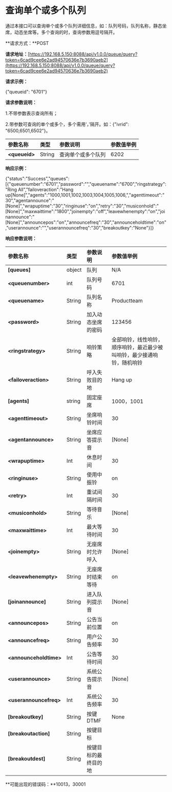 # 查询单个或多个队列

通过本接口可以查询单个或多个队列详细信息，如：队列号码，队列名称，静态坐席，动态坐席等。多个查询的时，查询参数用逗号隔开。

**请求方式：**POST

**请求地址：**[https://192.168.5.150:8088/api/v1.0.0/queue/query?token=6cad9cee6e2ad94570636e7b3690aeb2](https://192.168.5.150:8088/api/v1.0.0/queue/query?token=6cad9cee6e2ad94570636e7b3690aeb2)

**请求示例：**

{"queueid": "6701"}

**请求参数说明：**

1.不带参数表示查询所有；

2.带参数可查询的单个或多个，多个需用‘，’隔开。如：{"ivrid": "6500,6501,6502"}。

| 参数名称 | 类型 | 参数说明 | 参数值举例 |
| :--- | :--- | :--- | :--- |
| **&lt;queueid&gt;** | String | 查询单个或多个队列 | 6202 |

**响应示例：**

{"status":"Success","queues":\[{"queuenumber":"6701","password":"","queuename":"6700","ringstrategy":"Ring All","failoveraction":"Hang up\[None\]","agents":"1000,1001,1002,1003,1004,1005,1006,","agenttimeout":"30","agentannounce":"\[None\]","wrapuptime":"30","ringinuse":"on","retry":"30","musiconhold":"\[None\]","maxwaittime":"1800","joinempty":"off","leavewhenempty":"on","joinannounce":"\[None\]","announcepos":"on","announcefreq":"30","announceholdtime":"on","userannounce":"","userannouncefreq":"30","breakoutkey":"None"}\]}

**响应参数说明：**

| 参数名称 | 类型 | 参数说明 | 参数值举例 |
| :--- | :--- | :--- | :--- |
| **\[queues\]** | object | 队列 | N/A |
| **&lt;queuenumber&gt;** | int | 队列号码 | 6701 |
| **&lt;queuename&gt;** | String | 队列名称 | Productteam |
| **&lt;password&gt;** | String | 加入动态坐席的密码 | 123456 |
| **&lt;ringstrategy&gt;** | String | 响铃策略 | 全部响铃，线性响铃，顺序响铃，最近最少被叫响铃，最少接通响铃，随机响铃 |
| **&lt;failoveraction&gt;** | String | 呼入失败目的地 | Hang up |
| **\[agents\]** | string | 固定座席 | 1000，1001 |
| **&lt;agenttimeout&gt;** | String | 坐席响铃时间 | 30 |
| **&lt;agentannounce&gt;** | String | 坐席应答提示音 | \[None\] |
| **&lt;wrapuptime&gt;** | Int | 休息时间 | 30 |
| **&lt;ringinuse&gt;** | String | 使用中振铃 | on |
| **&lt;retry&gt;** | Int | 重试间隔时间 | 30 |
| **&lt;musiconhold&gt;** | String | 等待音乐 | \[None\] |
| **&lt;maxwaittime&gt;** | Int | 最大等待时间 | 30 |
| **&lt;joinempty&gt;** | String | 无座席时允许呼入 | \[None\] |
| **&lt;leavewhenempty&gt;** | String | 无座席时结束等待 | on |
| **\[joinannounce\]** | String | 进入队列提示音 | \[None\] |
| **&lt;announcepos&gt;** | String | 公告当前位置 | on |
| **&lt;announcefreq&gt;** | String | 用户公告频率 | 30 |
| **&lt;announceholdtime&gt;** | Int | 公告等待时间 | 30 |
| **&lt;userannounce&gt;** | String | 系统公告提示音 | \[None\] |
| **&lt;userannouncefreq&gt;** | Int | 系统公告频率 | 30 |
| **\[breakoutkey\]** | String | 按键DTMF | None |
| **\[breakoutaction\]** | String | 按键目标 |  |
| **\[breakoutdest\]** | String | 按键目标的最终目的地 |  |

**可能出现的错误码：**10013，30001

